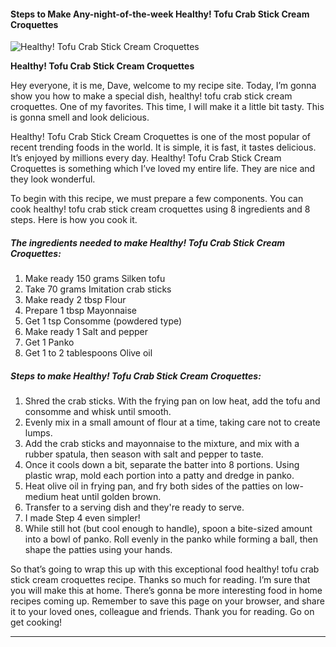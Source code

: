             

#### Steps to Make Any-night-of-the-week Healthy! Tofu Crab Stick Cream Croquettes

![Healthy! Tofu Crab Stick Cream Croquettes](https://img-global.cpcdn.com/recipes/5514236563292160/751x532cq70/healthy-tofu-crab-stick-cream-croquettes-recipe-main-photo.jpg)

**Healthy! Tofu Crab Stick Cream Croquettes**

Hey everyone, it is me, Dave, welcome to my recipe site. Today, I’m gonna show you how to make a special dish, healthy! tofu crab stick cream croquettes. One of my favorites. This time, I will make it a little bit tasty. This is gonna smell and look delicious.

Healthy! Tofu Crab Stick Cream Croquettes is one of the most popular of recent trending foods in the world. It is simple, it is fast, it tastes delicious. It’s enjoyed by millions every day. Healthy! Tofu Crab Stick Cream Croquettes is something which I’ve loved my entire life. They are nice and they look wonderful.

To begin with this recipe, we must prepare a few components. You can cook healthy! tofu crab stick cream croquettes using 8 ingredients and 8 steps. Here is how you cook it.

##### The ingredients needed to make Healthy! Tofu Crab Stick Cream Croquettes:

1.  Make ready 150 grams Silken tofu
2.  Take 70 grams Imitation crab sticks
3.  Make ready 2 tbsp Flour
4.  Prepare 1 tbsp Mayonnaise
5.  Get 1 tsp Consomme (powdered type)
6.  Make ready 1 Salt and pepper
7.  Get 1 Panko
8.  Get 1 to 2 tablespoons Olive oil

##### Steps to make Healthy! Tofu Crab Stick Cream Croquettes:

1.  Shred the crab sticks. With the frying pan on low heat, add the tofu and consomme and whisk until smooth.
2.  Evenly mix in a small amount of flour at a time, taking care not to create lumps.
3.  Add the crab sticks and mayonnaise to the mixture, and mix with a rubber spatula, then season with salt and pepper to taste.
4.  Once it cools down a bit, separate the batter into 8 portions. Using plastic wrap, mold each portion into a patty and dredge in panko.
5.  Heat olive oil in frying pan, and fry both sides of the patties on low-medium heat until golden brown.
6.  Transfer to a serving dish and they're ready to serve.
7.  I made Step 4 even simpler!
8.  While still hot (but cool enough to handle), spoon a bite-sized amount into a bowl of panko. Roll evenly in the panko while forming a ball, then shape the patties using your hands.

So that’s going to wrap this up with this exceptional food healthy! tofu crab stick cream croquettes recipe. Thanks so much for reading. I’m sure that you will make this at home. There’s gonna be more interesting food in home recipes coming up. Remember to save this page on your browser, and share it to your loved ones, colleague and friends. Thank you for reading. Go on get cooking!

* * *